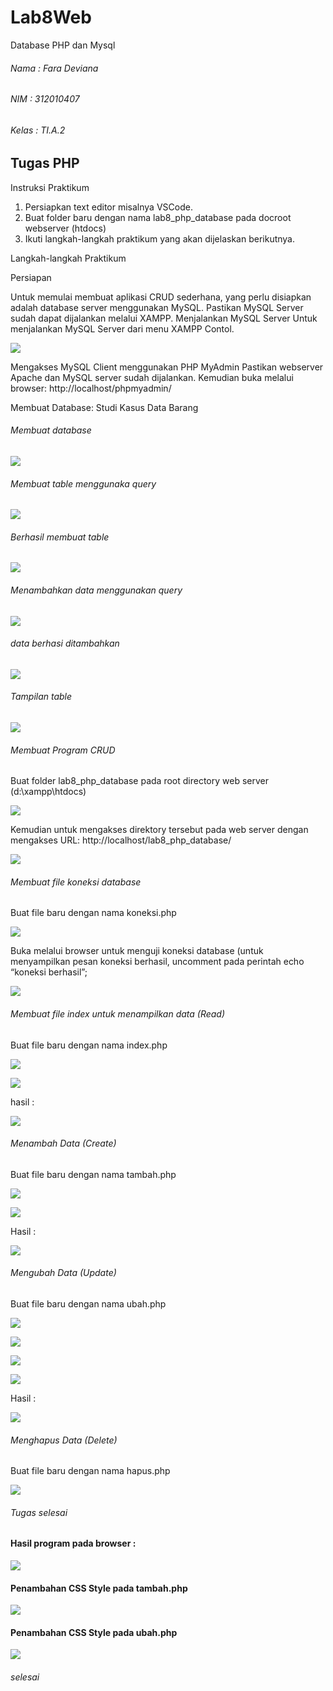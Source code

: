 # Lab8Web
Database PHP dan Mysql

###### Nama : Fara Deviana
###### NIM : 312010407
###### Kelas : TI.A.2

## Tugas PHP

Instruksi Praktikum

1. Persiapkan text editor misalnya VSCode.
2. Buat folder baru dengan nama lab8_php_database pada docroot webserver 
(htdocs)
3. Ikuti langkah-langkah praktikum yang akan dijelaskan berikutnya.

Langkah-langkah Praktikum

Persiapan

Untuk memulai membuat aplikasi CRUD sederhana, yang perlu disiapkan adalah 
database server menggunakan MySQL. Pastikan MySQL Server sudah dapat dijalankan 
melalui XAMPP.
Menjalankan MySQL Server
Untuk menjalankan MySQL Server dari menu XAMPP Contol.

![](img/1%20satu.jpg)

Mengakses MySQL Client menggunakan PHP MyAdmin
Pastikan webserver Apache dan MySQL server sudah dijalankan. Kemudian buka 
melalui browser: http://localhost/phpmyadmin/

Membuat Database: Studi Kasus Data Barang

###### Membuat database

![](img/2%20buatdb.jpg)

###### Membuat table menggunaka query

![](img/3%20query.jpg)

###### Berhasil membuat table

![](img/4%20succesful.jpg)

###### Menambahkan data menggunakan query

![](img/5%20menambahkan.jpg)

###### data berhasi ditambahkan

![](img/6%20created.jpg)

###### Tampilan table

![](img/7%20created.jpg)

###### Membuat Program CRUD

Buat folder lab8_php_database pada root directory web server (d:\xampp\htdocs)

![](img/8%20htdocs.jpg)

Kemudian untuk mengakses direktory tersebut pada web server dengan mengakses URL: 
http://localhost/lab8_php_database/

![](img/9%20chrome.jpg)

###### Membuat file koneksi database

Buat file baru dengan nama koneksi.php

![](img/10%20koneksi.jpg)

Buka melalui browser untuk menguji koneksi database (untuk menyampilkan pesan 
koneksi berhasil, uncomment pada perintah echo “koneksi berhasil”; 

![](img/10%20koneksichrome.jpg)

###### Membuat file index untuk menampilkan data (Read)

Buat file baru dengan nama index.php

![](img/11%20vsc.jpg)

![](img/12%20vsc.jpg)

hasil :

![](img/13%20hasil.jpg)

###### Menambah Data (Create)

Buat file baru dengan nama tambah.php

![](img/14%20a.jpg)

![](img/14%20b.jpg)

Hasil :

![](img/14%20tambah.jpg)

###### Mengubah Data (Update)

Buat file baru dengan nama ubah.php

![](img/15%20ubahdata.jpg)

![](img/15%20ubahdata2.jpg)

![](img/15%20ubahdata3.jpg)

![](img/15%20ubahdata4.jpg)

Hasil :

![](img/15%20ubahdata5.jpg)

###### Menghapus Data (Delete)

Buat file baru dengan nama hapus.php

![](img/16%20hapusdata5.jpg)

###### Tugas selesai

#### Hasil program pada browser :

![](img/index%20php.jpg)

#### Penambahan CSS Style pada tambah.php

![](img/tambah%20barang.jpg)

#### Penambahan CSS Style pada ubah.php
![](img/ubah%20barang%20barang.jpg)

###### selesai



